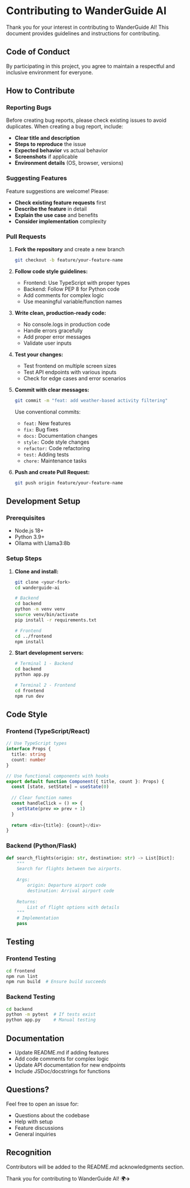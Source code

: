 # Contributing to WanderGuide AI

Thank you for your interest in contributing to WanderGuide AI! This document provides guidelines and instructions for contributing.

## Code of Conduct

By participating in this project, you agree to maintain a respectful and inclusive environment for everyone.

## How to Contribute

### Reporting Bugs

Before creating bug reports, please check existing issues to avoid duplicates. When creating a bug report, include:

- **Clear title and description**
- **Steps to reproduce** the issue
- **Expected behavior** vs actual behavior
- **Screenshots** if applicable
- **Environment details** (OS, browser, versions)

### Suggesting Features

Feature suggestions are welcome! Please:

- **Check existing feature requests** first
- **Describe the feature** in detail
- **Explain the use case** and benefits
- **Consider implementation** complexity

### Pull Requests

1. **Fork the repository** and create a new branch
   ```bash
   git checkout -b feature/your-feature-name
   ```

2. **Follow code style guidelines:**
   - Frontend: Use TypeScript with proper types
   - Backend: Follow PEP 8 for Python code
   - Add comments for complex logic
   - Use meaningful variable/function names

3. **Write clean, production-ready code:**
   - No console.logs in production code
   - Handle errors gracefully
   - Add proper error messages
   - Validate user inputs

4. **Test your changes:**
   - Test frontend on multiple screen sizes
   - Test API endpoints with various inputs
   - Check for edge cases and error scenarios

5. **Commit with clear messages:**
   ```bash
   git commit -m "feat: add weather-based activity filtering"
   ```
   
   Use conventional commits:
   - `feat:` New features
   - `fix:` Bug fixes
   - `docs:` Documentation changes
   - `style:` Code style changes
   - `refactor:` Code refactoring
   - `test:` Adding tests
   - `chore:` Maintenance tasks

6. **Push and create Pull Request:**
   ```bash
   git push origin feature/your-feature-name
   ```

## Development Setup

### Prerequisites
- Node.js 18+
- Python 3.9+
- Ollama with Llama3:8b

### Setup Steps

1. **Clone and install:**
   ```bash
   git clone <your-fork>
   cd wanderguide-ai
   
   # Backend
   cd backend
   python -m venv venv
   source venv/bin/activate
   pip install -r requirements.txt
   
   # Frontend
   cd ../frontend
   npm install
   ```

2. **Start development servers:**
   ```bash
   # Terminal 1 - Backend
   cd backend
   python app.py
   
   # Terminal 2 - Frontend
   cd frontend
   npm run dev
   ```

## Code Style

### Frontend (TypeScript/React)

```typescript
// Use TypeScript types
interface Props {
  title: string
  count: number
}

// Use functional components with hooks
export default function Component({ title, count }: Props) {
  const [state, setState] = useState(0)
  
  // Clear function names
  const handleClick = () => {
    setState(prev => prev + 1)
  }
  
  return <div>{title}: {count}</div>
}
```

### Backend (Python/Flask)

```python
def search_flights(origin: str, destination: str) -> List[Dict]:
    """
    Search for flights between two airports.
    
    Args:
        origin: Departure airport code
        destination: Arrival airport code
    
    Returns:
        List of flight options with details
    """
    # Implementation
    pass
```

## Testing

### Frontend Testing
```bash
cd frontend
npm run lint
npm run build  # Ensure build succeeds
```

### Backend Testing
```bash
cd backend
python -m pytest  # If tests exist
python app.py     # Manual testing
```

## Documentation

- Update README.md if adding features
- Add code comments for complex logic
- Update API documentation for new endpoints
- Include JSDoc/docstrings for functions

## Questions?

Feel free to open an issue for:
- Questions about the codebase
- Help with setup
- Feature discussions
- General inquiries

## Recognition

Contributors will be added to the README.md acknowledgments section.

Thank you for contributing to WanderGuide AI! 🌍✈️


